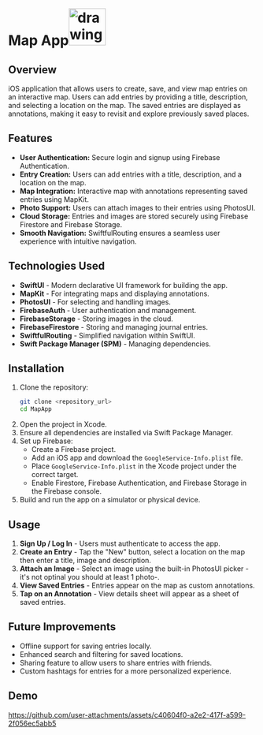 
<h1>Map App<img src="https://github.com/user-attachments/assets/b560dc59-9570-4b9d-9105-035d8eac137d" alt="drawing" width="75"/></h1>
  

## Overview
iOS application that allows users to create, save, and view map entries on an interactive map.
Users can add entries by providing a title, description, and selecting a location on the map.
The saved entries are displayed as annotations, making it easy to revisit and explore previously saved places.

## Features
- **User Authentication:** Secure login and signup using Firebase Authentication.
- **Entry Creation:** Users can add entries with a title, description, and a location on the map.
- **Map Integration:** Interactive map with annotations representing saved entries using MapKit.
- **Photo Support:** Users can attach images to their entries using PhotosUI.
- **Cloud Storage:** Entries and images are stored securely using Firebase Firestore and Firebase Storage.
- **Smooth Navigation:** SwiftfulRouting ensures a seamless user experience with intuitive navigation.

## Technologies Used
- **SwiftUI** - Modern declarative UI framework for building the app.
- **MapKit** - For integrating maps and displaying annotations.
- **PhotosUI** - For selecting and handling images.
- **FirebaseAuth** - User authentication and management.
- **FirebaseStorage** - Storing images in the cloud.
- **FirebaseFirestore** - Storing and managing journal entries.
- **SwiftfulRouting** - Simplified navigation within SwiftUI.
- **Swift Package Manager (SPM)** - Managing dependencies.

## Installation
1. Clone the repository:
   ```sh
   git clone <repository_url>
   cd MapApp
   ```
2. Open the project in Xcode.
3. Ensure all dependencies are installed via Swift Package Manager.
4. Set up Firebase:
   - Create a Firebase project.
   - Add an iOS app and download the `GoogleService-Info.plist` file.
   - Place `GoogleService-Info.plist` in the Xcode project under the correct target.
   - Enable Firestore, Firebase Authentication, and Firebase Storage in the Firebase console.
5. Build and run the app on a simulator or physical device.

## Usage
1. **Sign Up / Log In** - Users must authenticate to access the app.
2. **Create an Entry** - Tap the "New" button, select a location on the map then enter a title, image and description.
3. **Attach an Image** - Select an image using the built-in PhotosUI picker -it's not optinal you should at least 1 photo-.
4. **View Saved Entries** - Entries appear on the map as custom annotations.
5. **Tap on an Annotation** - View details sheet will appear as a sheet of saved entries.

## Future Improvements
- Offline support for saving entries locally.
- Enhanced search and filtering for saved locations.
- Sharing feature to allow users to share entries with friends.
- Custom hashtags for entries for a more personalized experience.


## Demo

https://github.com/user-attachments/assets/c40604f0-a2e2-417f-a599-2f056ec5abb5
